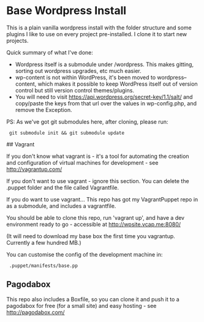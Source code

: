 # Base Wordpress Install

This is a plain vanilla wordpress install with the folder structure and some plugins I like to use on every project pre-installed. I clone it to start new projects.

Quick summary of what I've done:

 - Wordpress itself is a submodule under /wordpress. This makes gitting, sorting out wordpress upgrades, etc much easier.
 - wp-content is not within WordPress, it's been moved to wordpress–content, which makes it possible to keep WordPress itself out of version control but still version control themes/plugins.
 - You will need to visit https://api.wordpress.org/secret-key/1.1/salt/ and copy/paste the keys from that url over the values in wp-config.php, and remove the Exception.

PS: As we've got git submodules here, after cloning, please run:

     git submodule init && git submodule update

## Vagrant

If you don't know what vagrant is - it's a tool for automating the creation and configuration of virtual machines for development - see http://vagrantup.com/

If you don't want to use vagrant - ignore this section. You can delete the .puppet folder and the file called Vagrantfile.

If you do want to use vagrant... This repo has got my VagrantPuppet repo in as a submodule, and includes a vagrantfile.

You should be able to clone this repo, run 'vagrant up', and have a dev environment ready to go - accessible at http://wpsite.vcap.me:8080/

(It will need to download my base box the first time you vagrantup. Currently a few hundred MB.)

You can customise the config of the development machine in:

     .puppet/manifests/base.pp

## Pagodabox

This repo also includes a Boxfile, so you can clone it and push it to a pagodabox for free (for a small site) and easy hosting - see http://pagodabox.com/
